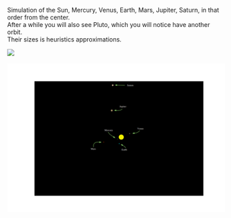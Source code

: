 Simulation of the Sun, Mercury, Venus, Earth, Mars, Jupiter, Saturn, in that order from the center.  
After a while you will also see Pluto, which you will notice have another orbit.  
Their sizes is heuristics approximations.


![](Solar.gif)


![Description](test.png)

